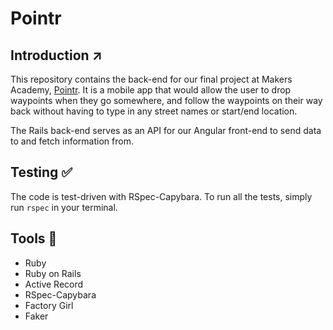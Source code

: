 # Pointr

## Introduction :arrow_upper_right:
This repository contains the back-end for our final project at Makers Academy, [Pointr](https://github.com/tobenna/waybackApp). It is a mobile app that would allow the user to drop waypoints when they go somewhere, and follow the waypoints on their way back without having to type in any street names or start/end location.

The Rails back-end serves as an API for our Angular front-end to send data to and fetch information from.

## Testing :white_check_mark:
The code is test-driven with RSpec-Capybara. To run all the tests, simply run `rspec` in your terminal.

## Tools :wrench:
* Ruby
* Ruby on Rails
* Active Record
* RSpec-Capybara
* Factory Girl
* Faker
